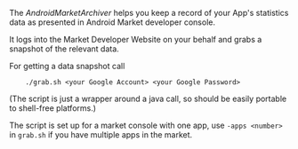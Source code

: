 The _AndroidMarketArchiver_ helps you keep a record of your App's statistics 
data as presented in Android Market developer console.

It logs into the Market Developer Website on your behalf and grabs a snapshot of the relevant data.

For getting a data snapshot call 

		./grab.sh <your Google Account> <your Google Password>
(The script is just a wrapper around a java call, so should be easily portable to shell-free platforms.)

The script is set up for a market console with one app, use `-apps <number>` in `grab.sh` if you have multiple apps in the market.